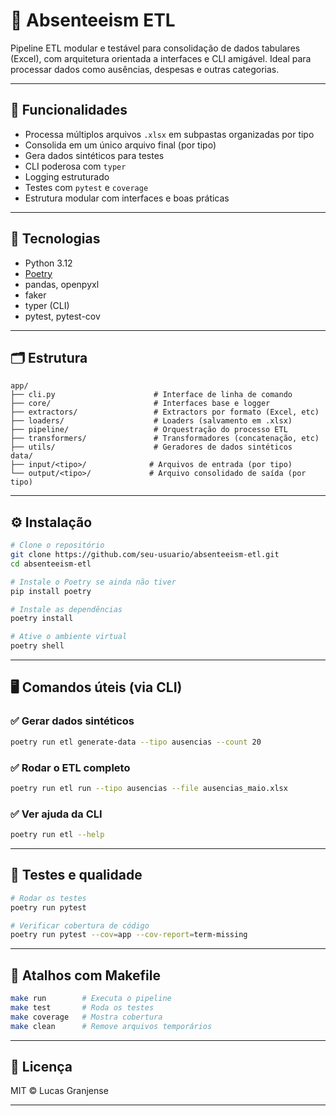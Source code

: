 # 🧩 Absenteeism ETL

Pipeline ETL modular e testável para consolidação de dados tabulares (Excel), com arquitetura orientada a interfaces e CLI amigável. Ideal para processar dados como ausências, despesas e outras categorias.

---

## 🚀 Funcionalidades

- Processa múltiplos arquivos `.xlsx` em subpastas organizadas por tipo
- Consolida em um único arquivo final (por tipo)
- Gera dados sintéticos para testes
- CLI poderosa com `typer`
- Logging estruturado
- Testes com `pytest` e `coverage`
- Estrutura modular com interfaces e boas práticas

---

## 🔧 Tecnologias

- Python 3.12
- [Poetry](https://python-poetry.org/)
- pandas, openpyxl
- faker
- typer (CLI)
- pytest, pytest-cov

---

## 🗂️ Estrutura

```plaintext
app/
├── cli.py                      # Interface de linha de comando
├── core/                       # Interfaces base e logger
├── extractors/                 # Extractors por formato (Excel, etc)
├── loaders/                    # Loaders (salvamento em .xlsx)
├── pipeline/                   # Orquestração do processo ETL
├── transformers/               # Transformadores (concatenação, etc)
├── utils/                      # Geradores de dados sintéticos
data/
├── input/<tipo>/              # Arquivos de entrada (por tipo)
└── output/<tipo>/             # Arquivo consolidado de saída (por tipo)
```

---

## ⚙️ Instalação

```bash
# Clone o repositório
git clone https://github.com/seu-usuario/absenteeism-etl.git
cd absenteeism-etl

# Instale o Poetry se ainda não tiver
pip install poetry

# Instale as dependências
poetry install

# Ative o ambiente virtual
poetry shell
```

---

## 🖥️ Comandos úteis (via CLI)

### ✅ Gerar dados sintéticos
```bash
poetry run etl generate-data --tipo ausencias --count 20
```

### ✅ Rodar o ETL completo
```bash
poetry run etl run --tipo ausencias --file ausencias_maio.xlsx
```

### ✅ Ver ajuda da CLI
```bash
poetry run etl --help
```

---

## 🧪 Testes e qualidade

```bash
# Rodar os testes
poetry run pytest

# Verificar cobertura de código
poetry run pytest --cov=app --cov-report=term-missing
```

---

## 🔄 Atalhos com Makefile

```bash
make run        # Executa o pipeline
make test       # Roda os testes
make coverage   # Mostra cobertura
make clean      # Remove arquivos temporários
```

---

## 📄 Licença

MIT © Lucas Granjense

---


